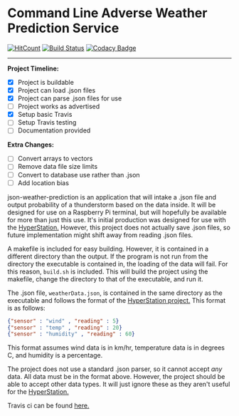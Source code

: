 # Command Line Adverse Weather Prediction Service

[![HitCount](http://hits.dwyl.com/{dmoore12}/{json-weather-prediction}.svg)](http://hits.dwyl.com/{dmoore12}/{json-weather-prediction})
[![Build Status](https://travis-ci.org/DMoore12/json-weather-prediction.svg?branch=master)](https://travis-ci.org/DMoore12/json-weather-prediction.svg?branch=master)
[![Codacy Badge](https://api.codacy.com/project/badge/Grade/626cbebaed784901a96dc44901006708)](https://www.codacy.com/app/DMoore12/json-weather-prediction?utm_source=github.com&amp;utm_medium=referral&amp;utm_content=DMoore12/json-weather-prediction&amp;utm_campaign=Badge_Grade)

---

**Project Timeline:**

- [x] Project is buildable
- [x] Project can load .json files
- [x] Project can parse .json files for use
- [ ] Project works as advertised
- [x] Setup basic Travis
- [ ] Setup Travis testing
- [ ] Documentation provided

**Extra Changes:**

- [ ] Convert arrays to vectors
- [ ] Remove data file size limits
- [ ] Convert to database use rather than .json
- [ ] Add location bias

json-weather-prediction is an application that will intake a .json file and output probability of a thunderstorm based on the data inside. It will be designed for use on a Raspberry Pi terminal, but will hopefully be available for more than just this use. It's initial production was designed for use with the [HyperStation.](https://github.com/russelltg/weatherstation) However, this project does not actually save .json files, so future implementation might shift away from reading .json files.

A makefile is included for easy building. However, it is contained in a different directory than the output. If the program is not run from the directory the executable is contained in, the loading of the data will fail. For this reason, `build.sh` is included. This will build the project using the makefile, change the directory to that of the executable, and run it.

The .json file, `weatherData.json`, is contained in the same directory as the executable and follows the format of the [HyperStation project.](https://github.com/russelltg/weatherstation) This format is as follows:

```JSON
{"sensor" : "wind" , "reading" : 5}
{"sensor" : "temp" , "reading" : 20}
{"sensor" : "humidity" , "reading" : 60}
```

This format assumes wind data is in km/hr, temperature data is in degrees C, and humidity is a percentage.

The project does not use a standard .json parser, so it cannot accept *any* data. All data must be in the format above. However, the project should be able to accept other data types. It will just ignore these as they aren't useful for the [HyperStation.](https://github.com/russelltg/weatherstation)

Travis ci can be found [here.](https://travis-ci.org/DMoore12/json-weather-prediction#)
